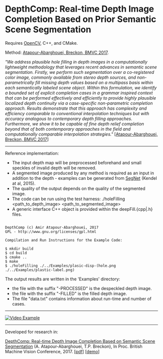 # DepthComp: Real-time Depth Image Completion Based on Prior Semantic Scene Segmentation

Requires [OpenCV](http://www.opencv.org), C++, and CMake.

Method: [Atapour-Abarghouei, Breckon, BMVC 2017](http://breckon.eu/toby/publications/papers/abarghouei17depthcomp.pdf).

_"We address plausible hole filling in depth images in a computationally lightweight methodology that leverages recent advances in semantic scene segmentation. Firstly, we perform such segmentation over a co-registered color image, commonly available from stereo depth sources, and non-parametrically fill missing depth values based on a multipass basis within each semantically labeled scene object. Within this formulation, we identify a bounded set of explicit completion cases in a grammar inspired context that can be performed effectively and efficiently to provide highly plausible localized depth continuity via a case-specific non-parametric completion approach. Results demonstrate that this approach has complexity and efficiency comparable to conventional interpolation techniques but with accuracy analogous to contemporary depth filling approaches. Furthermore, we show it to be capable of fine depth relief completion beyond that of both contemporary approaches in the field and computationally comparable interpolation strategies."_ [[Atapour-Abarghouei, Breckon, BMVC 2017](http://breckon.eu/toby/publications/papers/abarghouei17depthcomp.pdf)]

---

Reference implementation:
* The input depth map will be preprocessed beforehand and small speckles of invalid depth will be removed.
* A segmented image produced by any method is required as an input in addition to the depth - examples can be generated from [SegNet](http://mi.eng.cam.ac.uk/projects/segnet/) (Kendel at al, 2015).
* The quality of the output depends on the quality of the segmented image.
*  The code can be run using the test harness: ./holeFilling <path_to_depth_image> <path_to_segmented_image>
* A generic interface C++ object is provided within the deepFill.{cpp|.h} files.

```

DepthComp (c) Amir Atapour-Abarghouei, 2017
GPL - http://www.gnu.org/licenses/gpl.html

Compilation and Run Instructions for the Example Code:

$ mkdir build
$ cd build
$ cmake ..
$ make
$ ./holeFilling ./../Examples/plasic-disp-(hole.png ./../Examples/plastic-label.png)
```

The output results are written in the 'Examples' directory:
* the file with the suffix "-PROCESSED" is the despeckled depth image.
* the file with the suffix "-FILLED" is the filled depth image.
* The file "data.txt" contains information about run-time and number of cases.

---

[![Video Example](http://i.imgur.com/7YTMFQp.png)](https://vimeo.com/224513553 "Video Example - Click to Play")

---

Developed for research in:

[DepthComp: Real-time Depth Image Completion Based on  Semantic Scene Segmentation](http://breckon.eu/toby/publications/papers/abarghouei17depthcomp.pdf)
(A. Atapour-Abarghouei, T.P. Breckon), In Proc. British Machine Vision Conference, 2017. [[pdf](http://breckon.eu/toby/publications/papers/abarghouei17depthcomp.pdf)] [[demo](https://vimeo.com/224513553)]
